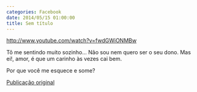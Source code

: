 ```yaml
---
categories: Facebook
date: 2014/05/15 01:00:00
title: Sem título
---
```


http://www.youtube.com/watch?v=fwdGWiONMBw

Tô me sentindo muito sozinho... Não sou nem quero ser o seu dono. Mas ei!, amor, é que um carinho às vezes cai bem.

Por que você me esquece e some?

[Publicação original](https://www.facebook.com/permalink.php?story_fbid=1423599744577056&id=1418031755133855)
